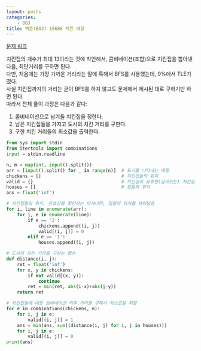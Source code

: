 ```yaml
---
layout: posts
categories:
    - BOJ
title: 백준(BOJ) 15686 치킨 배달
---
```


[문제 링크](https://www.acmicpc.net/problem/15686)

치킨집의 개수가 최대 13이라는 것에 착안해서, 콤비네이션(조합)으로 치킨집을 뽑아낸 다음, 최단거리를 구하면 된다.  
다만, 처음에는 가장 가까운 거리라는 말에 혹해서 BFS를 사용했는데, 9%에서 TLE가 떴다.  
사실 치킨집까지의 거리는 굳이 BFS를 하지 않고도 문제에서 제시된 대로 구하기만 하면 된다.    
따라서 전체 풀이 과정은 다음과 같다:  
1. 콤비네이션으로 남겨둘 치킨집을 정한다.  
2. 남은 치킨집들을 가지고 도시의 치킨 거리를 구한다.  
3. 구한 치킨 거리들의 최소값을 출력한다.

```python
from sys import stdin
from itertools import combinations
input = stdin.readline

n, m = map(int, input().split())
arr = [input().split() for _ in range(n)]  # 도시를 나타내는 배열
chickens = []                              # 치킨집들의 위치
valid = {}                                 # 치킨집이 유효한(남아있는) 치킨집인지 확인하는 딕셔너리
houses = []                                # 집들의 위치
ans = float('inf')

# 치킨집들의 위치, 유효성을 확인하는 딕셔너리, 집들의 위치를 채워넣음
for i, line in enumerate(arr):
    for j, e in enumerate(line):
        if e == '2':
            chickens.append((i, j))
            valid[(i, j)] = 0
        elif e == '1':
            houses.append((i, j))

# 도시의 치킨 거리를 구하는 함수
def distance(i, j):
    ret = float('inf')
    for x, y in chickens:
        if not valid[(x, y)]:
            continue
        ret = min(ret, abs(i-x)+abs(j-y))
    return ret

# 치킨집들에 대한 컴비네이션 이후 거리를 구해서 최소값을 취함
for e in combinations(chickens, m):
    for i, j in e:
        valid[(i, j)] = 1
    ans = min(ans, sum((distance(i, j) for i, j in houses)))
    for i, j in e:
        valid[(i, j)] = 0
print(ans)
```
